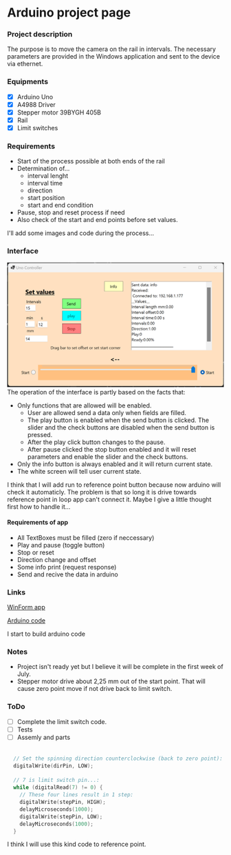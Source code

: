 # Arduino project page

### Project description

The purpose is to move the camera on the rail in intervals. The necessary parameters are provided in the Windows application and sent to the device via ethernet.

### Equipments

- [x] Arduino Uno
- [x] A4988 Driver
- [x] Stepper motor 39BYGH 405B
- [x] Rail
- [x] Limit switches 

### Requirements

- Start of the process possible at both ends of the rail
- Determination of...
  - interval lenght
  - interval time
  - direction
  - start position
  - start and end condition
- Pause, stop and reset process if need
- Also check of the start and end points before set values. 

I'll add some images and code during the process...

### Interface

![Interface](img/Interface.png)
The operation of the interface is partly based on the facts that:
- Only functions that are allowed will be enabled.
  - User are allowed send a data only when fields are filled.
  - The play button is enabled when the send button is clicked. The slider and the check buttons are disabled when the send button is pressed.
  - After the play click button changes to the pause.
  - After pause clicked the stop button enabled and it will reset parameters and enable the slider and the check buttons.
- Only the info button is always enabled and it will return current state.
- The white screen will tell user current state.

I think that I will add run to reference point button because now arduino will check it automaticly. 
The problem is that so long it is drive towards reference point in loop app can't connect it.
Maybe I give a little thought first how to handle it...

#### Requirements of app

- All TextBoxes must be filled (zero if neccessary)
- Play and pause (toggle button)
- Stop or reset
- Direction change and offset
- Some info print (request response)
- Send and recive the data in arduino 

### Links

[WinForm app](https://github.com/temppase/ArduinoControlApp)

[Arduino code](https://github.com/temppase/ArduinoUnoTest/blob/main/source/UnoServer.ino)

I start to build arduino code

### Notes

- Project isn't ready yet but I believe it will be complete in the first week of July.
- Stepper motor drive about 2,25 mm out of the start point. That will cause zero point move if not drive back to limit switch.

### ToDo

- [ ] Complete the limit switch code.
- [ ] Tests
- [ ] Assemly and parts

```cpp

  // Set the spinning direction counterclockwise (back to zero point):
  digitalWrite(dirPin, LOW);

  // 7 is limit switch pin...:
  while (digitalRead(7) != 0) {
    // These four lines result in 1 step:
    digitalWrite(stepPin, HIGH);
    delayMicroseconds(1000);
    digitalWrite(stepPin, LOW);
    delayMicroseconds(1000);
  }

```

I think I will use this kind code to reference point.
